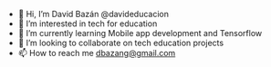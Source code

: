 - 👋 Hi, I’m David Bazán @davideducacion
- 👀 I’m interested in tech for education
- 🌱 I’m currently learning Mobile app development and Tensorflow
- 💞️ I’m looking to collaborate on tech education projects
- 📫 How to reach me dbazang@gmail.com

<!---
marvinbazan/davidbazan is a ✨ special ✨ repository because its `README.md` (this file) appears on your GitHub profile.
You can click the Preview link to take a look at your changes.
--->

